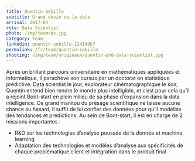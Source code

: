 ```yaml
---
title: Quentin Sebille
subtitle: Grand devin de la data
arrival: 2017-04
role: Data Scientist
photo: /img/team/qs.jpg
category: team
linkedin: quentin-sebille-124149b7
permalink: /fr/team/quentin-sebille
shooting: /img/team/originaux/quentin-phd-data-scientist.jpg
---
```

Après un brillant parcours universitaire en mathématiques appliquées et informatique, il parachève son cursus par un doctorat en statistique prédictive. Data scientist le jour, explorateur cinématographique le soir, Quentin entend bien rendre le monde plus intelligible, et c’est pour cela qu’il a rejoint Boot-start en plein milieu de sa phase d’expansion dans la data intelligence.
Ce grand manitou du présage scientifique ne laisse aucune chance au hasard, il suffit de lui confier des données pour qu’il modélise des tendances et prédictions. Au sein de Boot-start, il est en charge de 2 missions importantes :

* R&D sur les technologies d’analyse poussée de la donnée et machine learning
* Adaptation des technologies et modèles d’analyse aux spécificités de chaque problématique client et intégration dans le produit final
